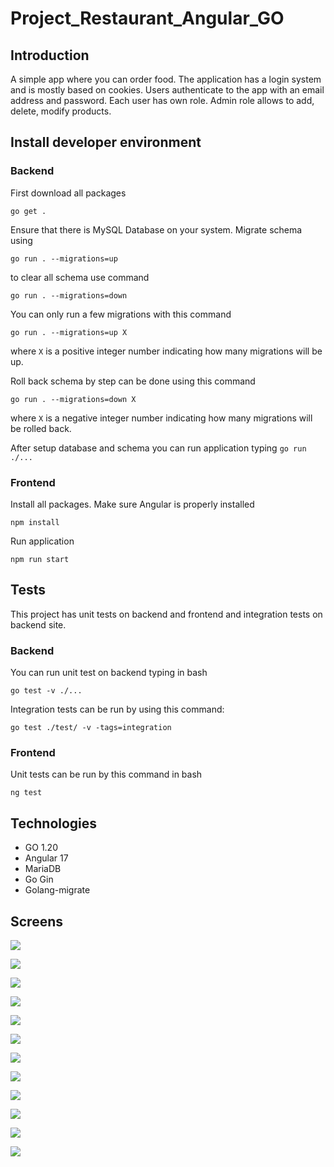 # Project_Restaurant_Angular_GO

## Introduction

A simple app where you can order food. The application has a login system and is mostly based on cookies. Users authenticate to the app with an email address and password. Each user has own role. Admin role allows to add, delete, modify products.

## Install developer environment

### Backend

First download all packages

`go get .`

Ensure that there is MySQL Database on your system. Migrate schema using

`go run . --migrations=up`

to clear all schema use command

`go run . --migrations=down`

You can only run a few migrations with this command

`go run . --migrations=up X`

where `X` is a positive integer number indicating how many migrations will be up.

Roll back schema by step can be done using this command

`go run . --migrations=down X`

where `X` is a negative integer number indicating how many migrations will be rolled back.

After setup database and schema you can run application typing `go run ./...`

### Frontend

Install all packages. Make sure Angular is properly installed

`npm install`

Run application

`npm run start`

## Tests

This project has unit tests on backend and frontend and integration tests on backend site.

### Backend

You can run unit test on backend typing in bash

`go test -v ./...`

Integration tests can be run by using this command:

`go test ./test/ -v -tags=integration`

### Frontend

Unit tests can be run by this command in bash

`ng test`

## Technologies

- GO 1.20
- Angular 17
- MariaDB
- Go Gin
- Golang-migrate

## Screens

![](/images/screen1.png)

![](/images/screen2.png)

![](/images/screen3.png)

![](/images/screen4.png)

![](/images/screen5.png)

![](/images/screen6.png)

![](/images/screen7.png)

![](/images/screen8.png)

![](/images/screen9.png)

![](/images/screen10.png)

![](/images/screen11.png)

![](/images/screen12.png)
